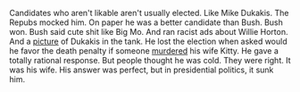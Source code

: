 Candidates who aren't likable aren't usually elected. Like Mike Dukakis. The Repubs mocked him. On paper he was a better candidate than Bush. Bush won. Bush said cute shit like Big Mo. And ran racist ads about Willie Horton. And a <a href="http://scripting.com/images/2020/02/07/dukakisInTheTank.png">picture</a> of Dukakis in the tank. He lost the election when asked would he favor the death penalty if someone <a href="http://content.time.com/time/specials/packages/article/0,28804,1844704_1844706_1844712,00.html">murdered</a> his wife Kitty. He gave a totally rational response. But people thought he was cold. They were right. It was his wife. His answer was perfect, but in presidential politics, it sunk him. 
